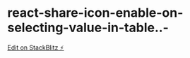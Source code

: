 # react-share-icon-enable-on-selecting-value-in-table..-

[Edit on StackBlitz ⚡️](https://stackblitz.com/edit/react-zdgqsv)